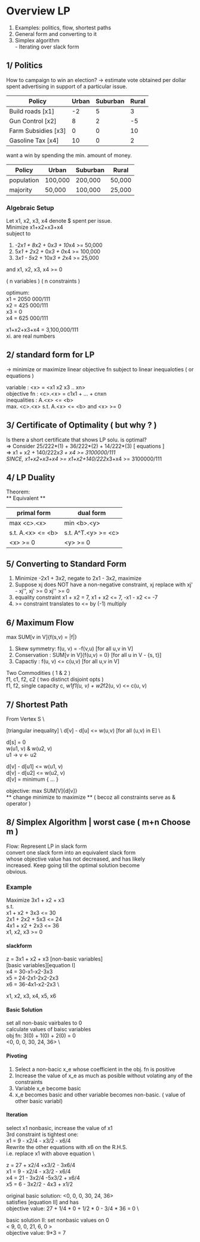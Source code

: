 # Overview LP
1) Examples: politics, flow, shortest paths
2) General form and converting to it
3) Simplex algorithm\
        - Iterating over slack form


## 1/ Politics
How to campaign to win an election?
-> estimate vote obtained per dollar spent advertising in support of a particular issue.

| Policy              | Urban | Suburban | Rural |
|---------------------|-------|----------|-------|
| Build roads    [x1] | -2    | 5        | 3     |
| Gun Control    [x2] | 8     | 2        | -5    |
| Farm Subsidies [x3] | 0     | 0        | 10    |
| Gasoline Tax   [x4] | 10    | 0        | 2     |

want a win by spending the min. amount of money.

| Policy              | Urban | Suburban | Rural |
|---------------------|-------|----------|-------|
| population          |100,000| 200,000  |50,000 |
| majority            | 50,000| 100,000  |25,000 |


### Algebraic Setup
Let x1, x2, x3, x4 denote $ spent per issue.\
Minimize x1+x2+x3+x4\
subject to 
1) -2*x1 + 8*x2 + 0*x3 + 10*x4 >= 50,000
2) 5*x1 + 2*x2 + 0*x3 + 0*x4 >= 100,000
3) 3*x1 - 5*x2 + 10*x3 + 2*x4 >= 25,000

and x1, x2, x3, x4 >= 0

( n variables ) ( n constraints )

optimum: \
x1 = 2050 000/111 \
x2 = 425 000/111 \
x3 = 0 \
x4 = 625 000/111 

x1+x2+x3+x4 = 3,100,000/111\
xi. are real numbers


## 2/ standard form for LP
-> minimize or maximize linear objective fn subject to
linear inequaloties ( or equations )

variable        : <x\> = <x1 x2 x3 .. xn>  \
objective fn    : <c\>.<x\> = c1x1 + ... + cnxn \
inequalities    : A.<x\> <= <b\> \
max. <c\>.<x\> s.t. A.<x\> <= <b\> and <x\> >= 0


## 3/ Certificate of Optimality ( but why ? )
Is there a short certificate that shows LP solu. is optimal?\
=> Consider 25/222*(1) + 36/222*(2) + 14/222*(3) [ equations ]\
=> x1 + x2 + 140/222*x3 + x4 >= 3100000/111 \
SINCE, x1+x2+x3+x4 >= x1+x2+140/222*x3+x4 >= 3100000/111


## 4/ LP Duality
Theorem:  \
** Equivalent **

| primal form|dual form|
|-------------------------|--------------------------------     |
|max     <c\>.<x\>         |       min     <b\>.<y\>            |
|s.t.    A.<x\> <= <b\>    |      s.t.    A^T.<y\> >= <c\>       | 
|        <x\> >= 0         |               <y\> >= 0            |


## 5/ Converting to Standard Form
1) Minimize -2x1 + 3x2, negate to 2x1 - 3x2, maximize
2) Suppose xj does NOT have a non-negative constraint, xj replace with xj' - xj'', xj' >= 0 xj'' >= 0
3) equality constraint x1 + x2 = 7, x1 + x2 <= 7, -x1 - x2 <= -7
4) \>= constraint translates to <= by (-1) multiply


## 6/ Maximum Flow
max SUM[v in V]{f(s,v) = |f|}
1) Skew symmetry: f(u, v) = -f(v,u) [for all u,v in V]
2) Conservation : SUM[v in V]{f(u,v) = 0} [for all u in V - {s, t}]
3) Capactiy     : f(u, v) <= c(u,v) [for all u,v in V]

Two Commodities ( 1 & 2 ) \
f1, c1, f2, c2 ( two distinct disjoint opts )\
f1, f2, single capacity c, w1*f1(u, v) + w2*f2(u, v) <= c(u, v)


## 7/ Shortest Path
From Vertex S \ 

[triangular inequality] \ 
d[v] - d[u] <= w(u,v) [for all (u,v) in E] \ 

d[s] = 0  \
w(u1, v)        &       w(u2, v) \
u1 ->           v       <- u2   

d[v] - d[u1] <= w(u1, v)        \
d[v] - d[u2] <= w(u2, v)        \
d[v] = minimum { ... }  

objective: max SUM[V]{d[v]}     \
** change minimize to maximize ** ( becoz all constraints serve as & operator )


## 8/ Simplex Algorithm | worst case ( m+n Choose m )
Flow:   Represent LP in slack form\
        convert one slack form into an equivalent slack form\
        whose objective value has not decreased, and has likely\
        increased. Keep going till the optimal solution become \
        obvious.

### Example
Maximize 3x1 + x2 + x3\
s.t.    \
x1 + x2 + 3x3 <= 30     \
2x1 + 2x2 + 5x3 <= 24   \
4x1 + x2 + 2x3 <= 36    \
x1, x2, x3 >= 0

#### slackform
z       = 3x1 + x2 + x3 [non-basic variables]  \
[basic variables][equation I]\
x4      = 30-x1-x2-3x3  \
x5      = 24-2x1-2x2-2x3        \
x6      = 36-4x1-x2-2x3 \

x1, x2, x3, x4, x5, x6

#### Basic Solution
set all non-basic vairbales to 0 \
calculate values of baisc variables     \
obj fn: 3(0) + 1(0) + 2(0) = 0  \
<0, 0, 0, 30, 24, 36>   \

#### Pivoting 
1) Select a non-bacic x_e whose coefficient in the obj. fn is positive
2) Increase the value of x_e as much as posible without volating any of the constraints
3) Variable x_e become basic
4) x_e becomes basic and other variable becomes non-basic. ( value of other basic variabl)

#### Iteration
select x1 nonbasic, increase the value of x1    \
3rd constraint is tightest one: \
x1 = 9 - x2/4 - x3/2 - x6/4     \
Rewrite the other equations with x6 on the R.H.S.       \
i.e. replace x1 with above equation     \

z = 27 + x2/4 +x3/2 - 3x6/4     \
x1 = 9 - x2/4 - x3/2 - x6/4     \
x4 = 21 - 3x2/4 -5x3/2 + x6/4   \
x5 = 6 - 3x2/2 - 4x3 + x1/2     

original basic solution: <0, 0, 0, 30, 24, 36>  \
satisfies [equation II] and has         \
objective value: 27 + 1/4 * 0 + 1/2 * 0 - 3/4 * 36 = 0  \

basic solution II: set nonbasic values on 0     \
< 9, 0, 0, 21, 6, 0 >   \
objective value: 9*3 = 7        